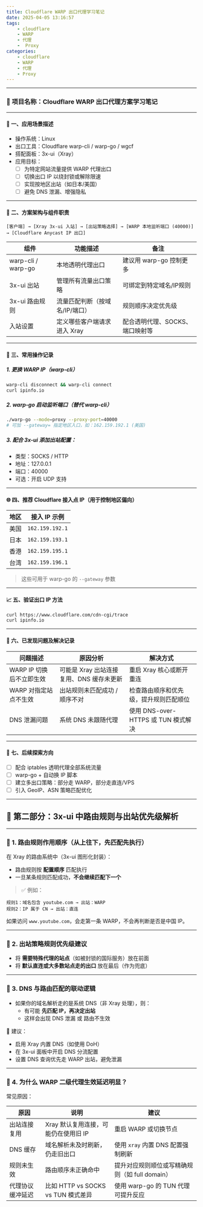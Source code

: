 ```yaml
---
title: Cloudflare WARP 出口代理学习笔记
date: 2025-04-05 13:16:57
tags:
    - cloudflare
    - WARP
    - 代理
    -  Proxy
categories:
    - cloudflare
    - WARP
    - 代理
    - Proxy
---
```


---

### 🧠 项目名称：Cloudflare WARP 出口代理方案学习笔记

---

#### 🧩 一、应用场景描述

- 操作系统：Linux
- 出口工具：Cloudflare warp-cli / warp-go / wgcf
- 搭配面板：3x-ui（Xray）
- 应用目标：
  - [ ] 为特定网站流量提供 WARP 代理出口
  - [ ] 切换出口 IP 以绕封锁或解除限速
  - [ ] 实现按地区出站（如日本/美国）
  - [ ] 避免 DNS 泄漏、增强隐私

---

#### 🔧 二、方案架构与组件职责

```text
[客户端] → [Xray 3x-ui 入站] → [出站策略选择] → [WARP 本地监听端口 (40000)] → [Cloudflare Anycast IP 出口]
```

| 组件 | 功能描述 | 备注 |
|------|----------|------|
| warp-cli / warp-go | 本地透明代理出口 | 建议用 warp-go 控制更多 |
| 3x-ui 出站 | 管理所有流量出口策略 | 可绑定到特定域名/IP规则 |
| 3x-ui 路由规则 | 流量匹配判断（按域名/IP/端口） | 规则顺序决定优先级 |
| 入站设置 | 定义哪些客户端请求进入 Xray | 配合透明代理、SOCKS、端口映射等 |

---

#### 🔄 三、常用操作记录

##### 1. 更换 WARP IP（warp-cli）

```bash
warp-cli disconnect && warp-cli connect
curl ipinfo.io
```

##### 2. warp-go 启动监听端口（替代 warp-cli）

```bash
./warp-go --mode=proxy --proxy-port=40000
# 可加 --gateway= 指定地区入口，如：162.159.192.1 (美国)
```

##### 3. 配合 3x-ui 添加出站配置：

- 类型：SOCKS / HTTP
- 地址：127.0.0.1
- 端口：40000
- 可选：开启 UDP 支持

---

#### 🌐 四、推荐 Cloudflare 接入点 IP（用于控制地区偏向）

| 地区 | 接入 IP 示例 |
|------|---------------|
| 美国 | `162.159.192.1` |
| 日本 | `162.159.193.1` |
| 香港 | `162.159.195.1` |
| 台湾 | `162.159.196.1` |

> 这些可用于 warp-go 的 `--gateway` 参数

---

#### 📈 五、验证出口 IP 方法

```bash
curl https://www.cloudflare.com/cdn-cgi/trace
curl ipinfo.io
```

---

#### 🧪 六、已发现问题及解决记录

| 问题描述 | 原因分析 | 解决方式 |
|----------|----------|----------|
| WARP IP 切换后不立即生效 | 可能是 Xray 出站连接复用、DNS 缓存未更新 | 重启 Xray 核心或断开重连 |
| WARP 对指定站点不生效 | 出站规则未匹配成功 / 顺序不对 | 检查路由顺序和优先级，提升规则匹配顺位 |
| DNS 泄漏问题 | 系统 DNS 未跟随代理 | 使用 DNS-over-HTTPS 或 TUN 模式解决 |

---

#### 🧰 七、后续探索方向

- [ ] 配合 iptables 透明代理全部系统流量
- [ ] warp-go + 自动换 IP 脚本
- [ ] 建立多出口策略：部分走 WARP，部分走直连/VPS
- [ ] 引入 GeoIP、ASN 策略匹配优化

---

## 🧾 第二部分：3x-ui 中路由规则与出站优先级解析

---

### 📘 1. 路由规则作用顺序（从上往下，先匹配先执行）

在 Xray 的路由系统中（3x-ui 图形化封装）：

- 路由规则按 **配置顺序** 匹配执行
- 一旦某条规则匹配成功，**不会继续匹配下一个**

> ✅ 例如：

```
规则1：域名包含 youtube.com → 出站：WARP
规则2：IP 属于 CN → 出站：直连
```

如果访问 `www.youtube.com`，会走第一条 WARP，不会再判断是否是中国 IP。

---

### 📘 2. 出站策略规则优先级建议

- 将 **需要特殊代理的站点**（如被封锁的国际服务）放在前面
- 将 **默认直连或大多数站点走的出口** 放在最后（作为兜底）

---

### 📘 3. DNS 与路由匹配的联动逻辑

- 如果你的域名解析走的是系统 DNS（非 Xray 处理），则：
  - 有可能 **先匹配 IP，再决定出站**
  - 这样会出现 DNS 泄漏 或 路由不生效

🔧 建议：

- 启用 Xray 内置 DNS（如使用 DoH）
- 在 3x-ui 面板中开启 DNS 分流配置
- 设置 DNS 查询优先走 WARP 出站，避免泄漏

---

### 📘 4. 为什么 WARP 二级代理生效延迟明显？

常见原因：

| 原因 | 说明 | 建议 |
|------|------|------|
| 出站连接复用 | Xray 默认复用连接，可能仍在使用旧 IP | 重启 WARP 或切换节点 |
| DNS 缓存 | 域名解析未及时刷新，仍走旧出口 | 使用 `xray` 内置 DNS 配置强制刷新 |
| 规则未生效 | 路由顺序未正确命中 | 提升对应规则顺位或写精确规则（如 full domain） |
| 代理协议缓冲延迟 | 比如 HTTP vs SOCKS vs TUN 模式差异 | 使用 warp-go 的 TUN 代理可提升反应 |

